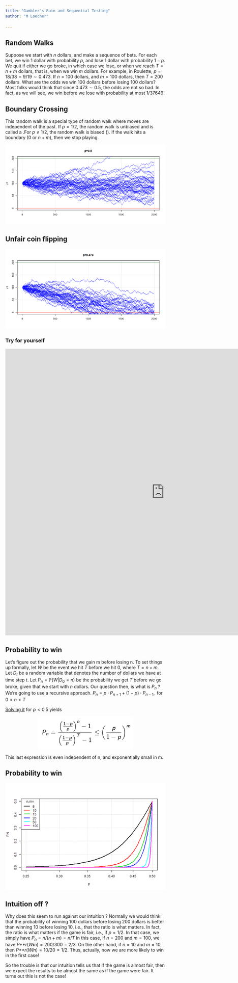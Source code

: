 ```yaml
---
title: "Gambler's Ruin and Sequential Testing"
author: "M Loecher"

---
```


Random Walks
------------

Suppose we start with *n* dollars, and make a sequence of bets. For each
bet, we win 1 dollar with probability *p*, and lose 1 dollar with
probability 1 − *p*. We quit if either we go broke, in which case we
lose, or when we reach *T* = *n* + *m* dollars, that is, when we win *m*
dollars. For example, in Roulette, *p* = 18/38 = 9/19 ∼ 0.473. If
*n* = 100 dollars, and *m* = 100 dollars, then *T* = 200 dollars. What
are the odds we win 100 dollars before losing 100 dollars? Most folks
would think that since 0.473 ∼ 0.5, the odds are not so bad. In fact, as
we will see, we win before we lose with probability at most 1/37649!

Boundary Crossing
-----------------

This random walk is a special type of random walk where moves are
independent of the past. If *p* = 1/2, the random walk is unbiased and
is called a .For *p* ≠ 1/2, the random walk is biased (). If the walk
hits a boundary (0 or *n* + *m*), then we stop playing.

![](/assets/GamblersRuin/RandomWalks1.png)

Unfair coin flipping
--------------------

![](/assets/GamblersRuin/RandomWalks2.png)

### Try for yourself

<iframe width="1000" height="900" scrolling="no" frameborder="no" src="https://nbwr.shinyapps.io/gamblers-ruin/">
</iframe>

Probability to win
------------------

Let’s figure out the probability that we gain m before losing n. To set
things up formally, let *W* be the event we hit *T* before we hit 0,
where *T* = *n* + *m*. Let *D*<sub>*t*</sub> be a random variable that
denotes the number of dollars we have at time step *t*. Let
*P*<sub>*n*</sub> = ℙ(*W*\|*D*<sub>0</sub> = *n*) be the probability we
get *T* before we go broke, given that we start with *n* dollars. Our
question then, is what is *P*<sub>*n*</sub> ? We’re going to use a
recursive approach.
*P*<sub>*n*</sub> = *p* ⋅ *P*<sub>*n* + 1</sub> + (1 − *p*) ⋅ *P*<sub>*n* − 1</sub>,  for 0 \< *n* \< *T*

[Solving it](http://web.mit.edu/neboat/Public/6.042/randomwalks.pdf) for
*p* \< 0.5 yields

<p align="center">
<img src="/assets/GamblersRuin/PNeq.png" alt="Prob to win" width="300"/>
</p>

This last expression is even independent of n, and exponentially small
in m.

Probability to win
------------------

![](/assets/GamblersRuin/PN.png)

Intuition off ?
---------------

Why does this seem to run against our intuition ? Normally we would
think that the probability of winning 100 dollars before losing 200
dollars is better than winning 10 before losing 10, i.e., that the ratio
is what matters. In fact, the ratio is what matters if the game is fair,
i.e., if *p* = 1/2. In that case, we simply have
*P*<sub>*n*</sub> = *n*/(*n* + *m*) = *n*/*T*
In this case, if *n* = 200 and *m* = 100, we have
*P**r*(*W**i**n*) = 200/300 = 2/3. On the other hand, if *n* = 10 and
*m* = 10, then *P**r*(*W**i**n*) = 10/20 = 1/2. Thus, actually, now we
are more likely to win in the first case!

So the trouble is that our intuition tells us that if the game is almost
fair, then we expect the results to be almost the same as if the game
were fair. It turns out this is not the case!
